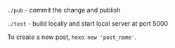 `./pub` <commit msg> - commit the change and publish

`./test` - build locally and start local server at port 5000

To create a new post, `hexo new 'post_name'`.
